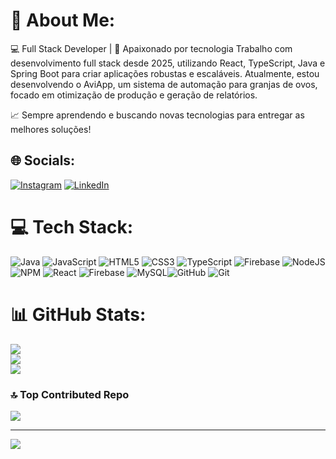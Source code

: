 # 💫 About Me:
💻 Full Stack Developer | 🚀 Apaixonado por tecnologia
Trabalho com desenvolvimento full stack desde 2025, utilizando React, TypeScript, Java e Spring Boot para criar aplicações robustas e escaláveis. Atualmente, estou desenvolvendo o AviApp, um sistema de automação para granjas de ovos, focado em otimização de produção e geração de relatórios.

📈 Sempre aprendendo e buscando novas tecnologias para entregar as melhores soluções!<br>


## 🌐 Socials:
[![Instagram](https://img.shields.io/badge/Instagram-%23E4405F.svg?logo=Instagram&logoColor=white)](https://instagram.com/gabriel_mqc) [![LinkedIn](https://img.shields.io/badge/LinkedIn-%230077B5.svg?logo=linkedin&logoColor=white)](https://www.linkedin.com/in/gabriel-mazzo-89b71a237/)

# 💻 Tech Stack:
![Java](https://img.shields.io/badge/java-%23ED8B00.svg?style=for-the-badge&logo=openjdk&logoColor=white) ![JavaScript](https://img.shields.io/badge/javascript-%23323330.svg?style=for-the-badge&logo=javascript&logoColor=%23F7DF1E) ![HTML5](https://img.shields.io/badge/html5-%23E34F26.svg?style=for-the-badge&logo=html5&logoColor=white) ![CSS3](https://img.shields.io/badge/css3-%231572B6.svg?style=for-the-badge&logo=css3&logoColor=white) ![TypeScript](https://img.shields.io/badge/typescript-%23007ACC.svg?style=for-the-badge&logo=typescript&logoColor=white) ![Firebase](https://img.shields.io/badge/firebase-%23039BE5.svg?style=for-the-badge&logo=firebase) ![NodeJS](https://img.shields.io/badge/node.js-6DA55F?style=for-the-badge&logo=node.js&logoColor=white) ![NPM](https://img.shields.io/badge/NPM-%23CB3837.svg?style=for-the-badge&logo=npm&logoColor=white) ![React](https://img.shields.io/badge/react-%2320232a.svg?style=for-the-badge&logo=react&logoColor=%2361DAFB) ![Firebase](https://img.shields.io/badge/firebase-a08021?style=for-the-badge&logo=firebase&logoColor=ffcd34) ![MySQL](https://img.shields.io/badge/mysql-4479A1.svg?style=for-the-badge&logo=mysql&logoColor=white)![GitHub](https://img.shields.io/badge/github-%23121011.svg?style=for-the-badge&logo=github&logoColor=white) ![Git](https://img.shields.io/badge/git-%23F05033.svg?style=for-the-badge&logo=git&logoColor=white)
# 📊 GitHub Stats:
![](https://github-readme-stats.vercel.app/api?username=gabrielmqc&theme=dark&hide_border=false&include_all_commits=false&count_private=false)<br/>
![](https://github-readme-streak-stats.herokuapp.com/?user=gabrielmqc&theme=dark&hide_border=false)<br/>
![](https://github-readme-stats.vercel.app/api/top-langs/?username=gabrielmqc&theme=dark&hide_border=false&include_all_commits=false&count_private=false&layout=compact)

### 🔝 Top Contributed Repo
![](https://github-contributor-stats.vercel.app/api?username=gabrielmqc&limit=5&theme=dark&combine_all_yearly_contributions=true)

---
[![](https://visitcount.itsvg.in/api?id=gabrielmqc&icon=6&color=8)](https://visitcount.itsvg.in)

<!-- Proudly created with GPRM ( https://gprm.itsvg.in ) -->
